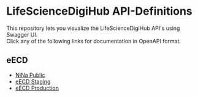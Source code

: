 # LifeScienceDigiHub API-Definitions

This repository lets you visualize the LifeScienceDigiHub API's using Swagger UI.  
Click any of the following links for documentation in OpenAPI format.

## eECD

- [NiNa Public](https://lifesciencedigihub.github.io/?api=eecd/nina.public)
- [eECD Staging](https://lifesciencedigihub.github.io/?api=eecd/eecd.stg)
- [eECD Production](https://lifesciencedigihub.github.io/?api=eecd/eecd.prd)
